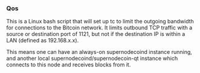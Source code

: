 ### Qos ###

This is a Linux bash script that will set up tc to limit the outgoing bandwidth for connections to the Bitcoin network. It limits outbound TCP traffic with a source or destination port of 1121, but not if the destination IP is within a LAN (defined as 192.168.x.x).

This means one can have an always-on supernodecoind instance running, and another local supernodecoind/supernodecoin-qt instance which connects to this node and receives blocks from it.
